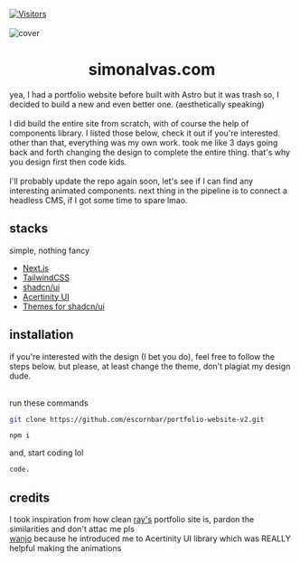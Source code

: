[![Visitors](https://api.visitorbadge.io/api/visitors?path=https%3A%2F%2Fgithub.com%2Fescornbar%2Fportfolio-website-v2&countColor=%23263759&labelStyle=lower)](https://visitorbadge.io/status?path=https%3A%2F%2Fgithub.com%2Fescornbar%2Fportfolio-website-v2)
<br/>
<br/>
![cover](https://github.com/escornbar/portfolio-website-v2/assets/74599637/46a5124d-6128-437b-86da-da6b3c6f5162)

<h1 align="center">
  simonalvas.com
</h1>

yea, I had a portfolio website before built with Astro but it was trash so, I decided to build a new and even better one. (aesthetically speaking)
<br/><br/>
I did build the entire site from scratch, with of course the help of components library. I listed those below, check it out if you're interested. other than that, everything was my own work.
took me like 3 days going back and forth changing the design to complete the entire thing. that's why you design first then code kids.
<br/><br/>
I'll probably update the repo again soon, let's see if I can find any interesting animated components. next thing in the pipeline is to connect a headless CMS, if I got some time to spare lmao. 

## stacks
simple, nothing fancy
<br/>
- [Next.js](https://nextjs.org)
- [TailwindCSS](https://tailwindcss.com)
- [shadcn/ui](https://ui.shadcn.com)
- [Acertinity UI](https://ui.aceternity.com)
- [Themes for shadcn/ui](https://ui.jln.dev)

## installation

if you're interested with the design (I bet you do), feel free to follow the steps below. but please, at least change the theme, don't plagiat my design dude.
<br/><br/>

run these commands
```sh
git clone https://github.com/escornbar/portfolio-website-v2.git
```
```sh
npm i
```
and, start coding lol
```sh
code.
```

## credits
I took inspiration from how clean [ray's](https://github.com/mdrhmn) portfolio site is, pardon the similarities and don't attac me pls
<br/>
[wanjo](https://github.com/KeluhingBavui) because he introduced me to Acertinity UI library which was REALLY helpful making the animations
